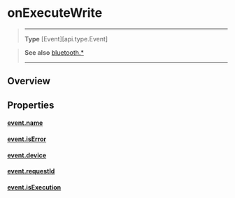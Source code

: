 # onExecuteWrite

> --------------------- ------------------------------------------------------------------------------------------
> __Type__              [Event][api.type.Event]


> __See also__          [bluetooth.*](/plugin/bluetooth.md)
> --------------------- ------------------------------------------------------------------------------------------

## Overview

## Properties

#### [event.name](/plugin/bluetooth/type/Server/event/onExecuteWrite/name.md)

#### [event.isError](/plugin/bluetooth/type/Server/event/onExecuteWrite/isError.md)

#### [event.device](/plugin/bluetooth/type/Server/event/onExecuteWrite/device.md)

#### [event.requestId](/plugin/bluetooth/type/Server/event/onExecuteWrite/requestId.md)

#### [event.isExecution](/plugin/bluetooth/type/Server/event/onExecuteWrite/isExecution.md)